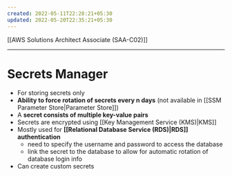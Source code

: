 ```yaml
---
created: 2022-05-11T22:28:21+05:30
updated: 2022-05-20T22:35:21+05:30
---
```

[[AWS Solutions Architect Associate (SAA-C02)]]

---
# Secrets Manager
- For storing secrets only
- **Ability to force rotation of secrets every n days** (not available in [[SSM Parameter Store|Parameter Store]])
- A **secret consists of multiple key-value pairs**
- Secrets are encrypted using [[Key Management Service (KMS)|KMS]]
- Mostly used for **[[Relational Database Service (RDS)|RDS]] authentication**
	- need to specify the username and password to access the database
	- link the secret to the database to allow for automatic rotation of database login info
- Can create custom secrets